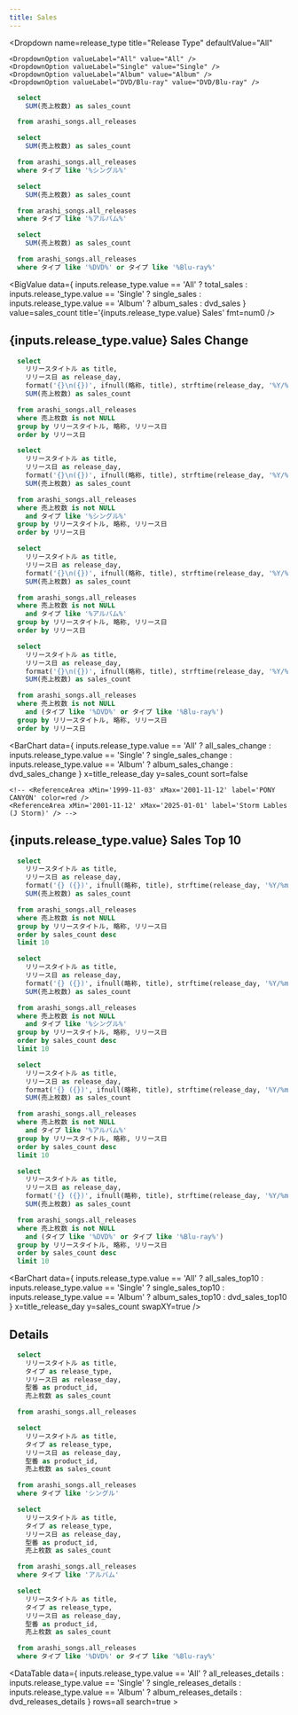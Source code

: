 ```yaml
---
title: Sales
---
```


<Dropdown 
  name=release_type
  title="Release Type"
  defaultValue="All"
>
    <DropdownOption valueLabel="All" value="All" />
    <DropdownOption valueLabel="Single" value="Single" />
    <DropdownOption valueLabel="Album" value="Album" />
    <DropdownOption valueLabel="DVD/Blu-ray" value="DVD/Blu-ray" />
</Dropdown>

```sql total_sales
  select
    SUM(売上枚数) as sales_count

  from arashi_songs.all_releases
```

```sql single_sales
  select
    SUM(売上枚数) as sales_count

  from arashi_songs.all_releases
  where タイプ like '%シングル%'
```

```sql album_sales
  select
    SUM(売上枚数) as sales_count

  from arashi_songs.all_releases
  where タイプ like '%アルバム%'
```

```sql dvd_sales
  select
    SUM(売上枚数) as sales_count

  from arashi_songs.all_releases
  where タイプ like '%DVD%' or タイプ like '%Blu-ray%'
```

<BigValue
  data={
    inputs.release_type.value == 'All' ? total_sales : 
    inputs.release_type.value == 'Single' ? single_sales :
    inputs.release_type.value == 'Album' ? album_sales :
    dvd_sales
    }
  value=sales_count
  title='{inputs.release_type.value} Sales'
  fmt=num0
/>

## {inputs.release_type.value} Sales Change

```sql all_sales_change
  select
    リリースタイトル as title,
    リリース日 as release_day,
    format('{}\n({})', ifnull(略称, title), strftime(release_day, '%Y/%m/%d')) as title_release_day,
    SUM(売上枚数) as sales_count

  from arashi_songs.all_releases
  where 売上枚数 is not NULL
  group by リリースタイトル, 略称, リリース日
  order by リリース日
```

```sql single_sales_change
  select
    リリースタイトル as title,
    リリース日 as release_day,
    format('{}\n({})', ifnull(略称, title), strftime(release_day, '%Y/%m/%d')) as title_release_day,
    SUM(売上枚数) as sales_count

  from arashi_songs.all_releases
  where 売上枚数 is not NULL
    and タイプ like '%シングル%'
  group by リリースタイトル, 略称, リリース日
  order by リリース日
```

```sql album_sales_change
  select
    リリースタイトル as title,
    リリース日 as release_day,
    format('{}\n({})', ifnull(略称, title), strftime(release_day, '%Y/%m/%d')) as title_release_day,
    SUM(売上枚数) as sales_count

  from arashi_songs.all_releases
  where 売上枚数 is not NULL
    and タイプ like '%アルバム%'
  group by リリースタイトル, 略称, リリース日
  order by リリース日
```

```sql dvd_sales_change
  select
    リリースタイトル as title,
    リリース日 as release_day,
    format('{}\n({})', ifnull(略称, title), strftime(release_day, '%Y/%m/%d')) as title_release_day,
    SUM(売上枚数) as sales_count

  from arashi_songs.all_releases
  where 売上枚数 is not NULL
    and (タイプ like '%DVD%' or タイプ like '%Blu-ray%')
  group by リリースタイトル, 略称, リリース日
  order by リリース日
```

<BarChart
    data={
        inputs.release_type.value == 'All' ? all_sales_change : 
        inputs.release_type.value == 'Single' ? single_sales_change :
        inputs.release_type.value == 'Album' ? album_sales_change :
        dvd_sales_change
    }
    x=title_release_day
    y=sales_count
    sort=false
>
    <!-- <ReferenceArea xMin='1999-11-03' xMax='2001-11-12' label='PONY CANYON' color=red />
    <ReferenceArea xMin='2001-11-12' xMax='2025-01-01' label='Storm Lables (J Storm)' /> -->
</BarChart>

## {inputs.release_type.value} Sales Top 10

```sql all_sales_top10
  select
    リリースタイトル as title,
    リリース日 as release_day,
    format('{} ({})', ifnull(略称, title), strftime(release_day, '%Y/%m/%d')) as title_release_day,
    SUM(売上枚数) as sales_count

  from arashi_songs.all_releases
  where 売上枚数 is not NULL
  group by リリースタイトル, 略称, リリース日
  order by sales_count desc
  limit 10
```

```sql single_sales_top10
  select
    リリースタイトル as title,
    リリース日 as release_day,
    format('{} ({})', ifnull(略称, title), strftime(release_day, '%Y/%m/%d')) as title_release_day,
    SUM(売上枚数) as sales_count

  from arashi_songs.all_releases
  where 売上枚数 is not NULL
    and タイプ like '%シングル%'
  group by リリースタイトル, 略称, リリース日
  order by sales_count desc
  limit 10
```

```sql album_sales_top10
  select
    リリースタイトル as title,
    リリース日 as release_day,
    format('{} ({})', ifnull(略称, title), strftime(release_day, '%Y/%m/%d')) as title_release_day,
    SUM(売上枚数) as sales_count

  from arashi_songs.all_releases
  where 売上枚数 is not NULL
    and タイプ like '%アルバム%'
  group by リリースタイトル, 略称, リリース日
  order by sales_count desc
  limit 10
```

```sql dvd_sales_top10
  select
    リリースタイトル as title,
    リリース日 as release_day,
    format('{} ({})', ifnull(略称, title), strftime(release_day, '%Y/%m/%d')) as title_release_day,
    SUM(売上枚数) as sales_count

  from arashi_songs.all_releases
  where 売上枚数 is not NULL
    and (タイプ like '%DVD%' or タイプ like '%Blu-ray%')
  group by リリースタイトル, 略称, リリース日
  order by sales_count desc
  limit 10
```

<BarChart
    data={
        inputs.release_type.value == 'All' ? all_sales_top10 : 
        inputs.release_type.value == 'Single' ? single_sales_top10 :
        inputs.release_type.value == 'Album' ? album_sales_top10 :
        dvd_sales_top10
    }
    x=title_release_day
    y=sales_count
    swapXY=true
/>

## Details

```sql all_releases_details
  select
    リリースタイトル as title,
    タイプ as release_type,
    リリース日 as release_day,
    型番 as product_id,
    売上枚数 as sales_count

  from arashi_songs.all_releases
```

```sql single_releases_details
  select
    リリースタイトル as title,
    タイプ as release_type,
    リリース日 as release_day,
    型番 as product_id,
    売上枚数 as sales_count

  from arashi_songs.all_releases
  where タイプ like 'シングル'
```


```sql album_releases_details
  select
    リリースタイトル as title,
    タイプ as release_type,
    リリース日 as release_day,
    型番 as product_id,
    売上枚数 as sales_count

  from arashi_songs.all_releases
  where タイプ like 'アルバム'
```


```sql dvd_releases_details
  select
    リリースタイトル as title,
    タイプ as release_type,
    リリース日 as release_day,
    型番 as product_id,
    売上枚数 as sales_count

  from arashi_songs.all_releases
  where タイプ like '%DVD%' or タイプ like '%Blu-ray%'
```

<DataTable data={
    inputs.release_type.value == 'All' ? all_releases_details : 
    inputs.release_type.value == 'Single' ? single_releases_details :
    inputs.release_type.value == 'Album' ? album_releases_details :
    dvd_releases_details
    } 
    rows=all search=true >
    <Column id=title title="Title" />
    <Column id=release_day title="Release" />
    <Column id=release_type title="Type" />
    <Column id=product_id title="Product ID" />
    <Column id=sales_count title="Sales" contentType=bar fmt=num0/>
</DataTable>